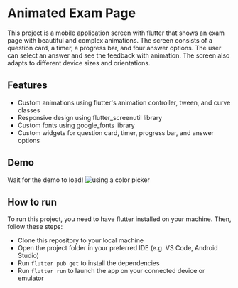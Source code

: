 # Animated Exam Page

This project is a mobile application screen with flutter that shows an exam page with beautiful and complex animations. The screen consists of a question card, a timer, a progress bar, and four answer options. The user can select an answer and see the feedback with animation. The screen also adapts to different device sizes and orientations.

## Features

- Custom animations using flutter's animation controller, tween, and curve classes
- Responsive design using flutter_screenutil library
- Custom fonts using google_fonts library
- Custom widgets for question card, timer, progress bar, and answer options

## Demo

Wait for the demo to load!
![using a color picker](XRecorder_Edited_30052023_120956.gif)




## How to run

To run this project, you need to have flutter installed on your machine. Then, follow these steps:

- Clone this repository to your local machine
- Open the project folder in your preferred IDE (e.g. VS Code, Android Studio)
- Run `flutter pub get` to install the dependencies
- Run `flutter run` to launch the app on your connected device or emulator

